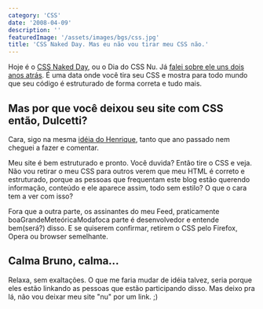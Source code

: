 ```yaml
---
category: 'CSS'
date: '2008-04-09'
description: ''
featuredImage: '/assets/images/bgs/css.jpg'
title: 'CSS Naked Day. Mas eu não vou tirar meu CSS não.'
---
```


Hoje é o [CSS Naked Day](http://naked.dustindiaz.com/), ou o Dia do CSS Nu. Já [falei sobre ele uns dois anos atrás](/css-naked-day). É uma data onde você tira seu CSS e mostra para todo mundo que seu código é estruturado de forma correta e tudo mais.

## Mas por que você deixou seu site com CSS então, Dulcetti?

Cara, sigo na mesma [idéia do Henrique](http://revolucao.etc.br/archives/css-naked-day-ou-ficar-pelado-na-frente-do-outro-so-para-mostrar-o-tamanho-do-seu-body/), tanto que ano passado nem cheguei a fazer e comentar.

Meu site é bem estruturado e pronto. Você duvida? Então tire o CSS e veja. Não vou retirar o meu CSS para outros verem que meu HTML é correto e estruturado, porque as pessoas que frequentam este blog estão querendo informação, conteúdo e ele aparece assim, todo sem estilo? O que o cara tem a ver com isso?

Fora que a outra parte, os assinantes do meu Feed, praticamente boaGrandeMeteóricaModafoca parte é desenvolvedor e entende bem(será?) disso. E se quiserem confirmar, retirem o CSS pelo Firefox, Opera ou browser semelhante.

## Calma Bruno, calma...

Relaxa, sem exaltações. O que me faria mudar de idéia talvez, seria porque eles estão linkando as pessoas que estão participando disso. Mas deixo pra lá, não vou deixar meu site "nu" por um link. ;)
